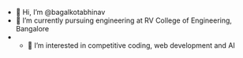 - 👋 Hi, I’m @bagalkotabhinav
- 🌱 I’m currently pursuing engineering at RV College of Engineering, Bangalore
- - 👀 I’m interested in competitive coding, web development and AI

<!---
bagalkotabhinav/bagalkotabhinav is a ✨ special ✨ repository because its `README.md` (this file) appears on your GitHub profile.
You can click the Preview link to take a look at your changes.
--->
